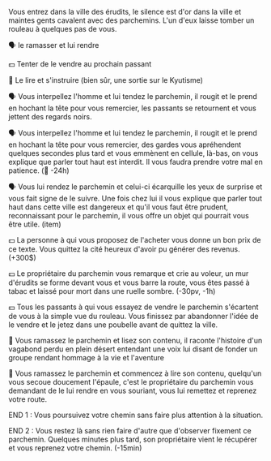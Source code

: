 Vous entrez dans la ville des érudits, le silence est d'or dans la ville et maintes gents cavalent avec des parchemins. L'un d'eux laisse tomber un rouleau à quelques pas de vous.

🗣️ le ramasser et lui rendre

💵 Tenter de le vendre au prochain passant

📖 Le lire et s'instruire (bien sûr, une sortie sur le Kyutisme)


🗣️ Vous interpellez l'homme et lui tendez le parchemin, il rougit et le prend en hochant la tête pour vous remercier, les passants se retournent et vous jettent des regards noirs.

🗣️ Vous interpellez l'homme et lui tendez le parchemin, il rougit et le prend en hochant la tête pour vous remercier, des gardes vous apréhendent quelques secondes plus tard et vous emmènent en cellule, là-bas, on vous explique que parler tout haut est interdit. Il vous faudra prendre votre mal en patience. (🔐 -24h)

🗣️ Vous lui rendez le parchemin et celui-ci écarquille les yeux de surprise et vous fait signe de le suivre. Une fois chez lui il vous explique que parler tout haut dans cette ville est dangereux et qu'il vous faut être prudent, reconnaissant pour le parchemin, il vous offre un objet qui pourrait vous être utile. (item)


💵 La personne à qui vous proposez de l'acheter vous donne un bon prix de ce texte. Vous quittez la cité heureux d'avoir pu générer des revenus. (+300$)

💵 Le propriétaire du parchemin vous remarque et crie au voleur, un mur d'érudits se forme devant vous et vous barre la route, vous êtes passé à tabac et laissé pour mort dans une ruelle sombre. (-30pv, -1h)

💵 Tous les passants à qui vous essayez de vendre le parchemin s'écartent de vous à la simple vue du rouleau. Vous finissez par abandonner l'idée de le vendre et le jetez dans une poubelle avant de quittez la ville.


📖 Vous ramassez le parchemin et lisez son contenu, il raconte l'histoire d'un vagabond perdu en plein désert entendant une voix lui disant de fonder un groupe rendant hommage à la vie et l'aventure

📖 Vous ramassez le parchemin et commencez à lire son contenu, quelqu'un vous secoue doucement l'épaule, c'est le propriétaire du parchemin vous demandant de le lui rendre en vous souriant, vous lui remettez et reprenez votre route.


END 1 : Vous poursuivez votre chemin sans faire plus attention à la situation.

END 2 : Vous restez là sans rien faire d'autre que d'observer fixement ce parchemin. Quelques minutes plus tard, son propriétaire vient le récupérer et vous reprenez votre chemin. (-15min)
